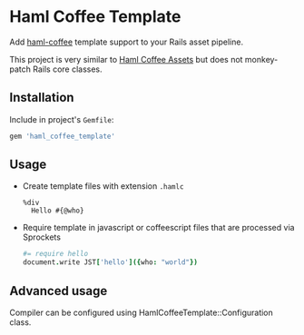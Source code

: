 # Haml Coffee Template

Add [haml-coffee](https://github.com/netzpirat/haml-coffee) template support to your Rails asset pipeline.

This project is very similar to [Haml Coffee Assets](https://github.com/emilioforrer/haml_coffee_assets) but does not monkey-patch Rails core classes.

## Installation

Include in project's `Gemfile`:

```ruby
gem 'haml_coffee_template'
```

## Usage

* Create template files with extension `.hamlc`
  ```haml
  %div
    Hello #{@who}
  ```
* Require template in javascript or coffeescript files that are processed via Sprockets
  ```coffeescript
  #= require hello
  document.write JST['hello']({who: "world"})
  ```

## Advanced usage
Compiler can be configured using HamlCoffeeTemplate::Configuration class.